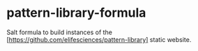 # pattern-library-formula

Salt formula to build instances of the [https://github.com/elifesciences/pattern-library] static website.
